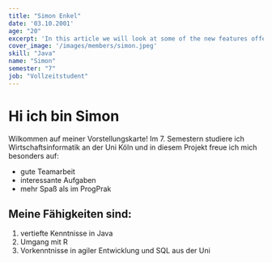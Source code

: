 ```yaml
---
title: "Simon Enkel"
date: '03.10.2001'
age: "20"
excerpt: 'In this article we will look at some of the new features offered in version 8 of PHP'
cover_image: '/images/members/simon.jpeg'
skill: "Java"
name: "Simon"
semester: "7"
job: "Vollzeitstudent"
---
```


# Hi ich bin Simon

Wilkommen auf meiner Vorstellungskarte! Im 7. Semestern studiere ich Wirtschaftsinformatik an der Uni Köln und in diesem Projekt freue ich mich besonders auf:

* gute Teamarbeit
* interessante Aufgaben
* mehr Spaß als im ProgPrak

## Meine Fähigkeiten sind:
1. vertiefte Kenntnisse in Java
2. Umgang mit R
3. Vorkenntnisse in agiler Entwicklung und SQL aus der Uni